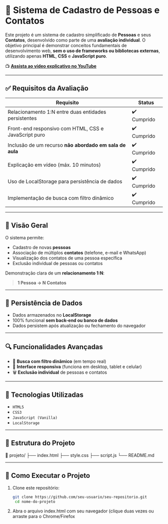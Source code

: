 # 📇 Sistema de Cadastro de Pessoas e Contatos

Este projeto é um sistema de cadastro simplificado de **Pessoas** e seus **Contatos**, desenvolvido como parte de uma **avaliação individual**. O objetivo principal é demonstrar conceitos fundamentais de desenvolvimento web, 
**sem o uso de frameworks ou bibliotecas externas**, utilizando apenas **HTML**, **CSS** e **JavaScript puro**.

📺 **[Assista ao vídeo explicativo no YouTube](https://youtu.be/_UXJUoviGkg)**

---

## ✅ Requisitos da Avaliação

| Requisito                                                                 | Status     |
|---------------------------------------------------------------------------|------------|
| Relacionamento 1:N entre duas entidades persistentes                     | ✔️ Cumprido |
| Front-end responsivo com HTML, CSS e JavaScript puro                     | ✔️ Cumprido |
| Inclusão de um recurso **não abordado em sala de aula**                 | ✔️ Cumprido |
| Explicação em vídeo (máx. 10 minutos)                                    | ✔️ Cumprido |
| Uso de LocalStorage para persistência de dados                           | ✔️ Cumprido |
| Implementação de busca com filtro dinâmico                               | ✔️ Cumprido |

---

## 🧠 Visão Geral

O sistema permite:

- Cadastro de novas **pessoas**
- Associação de múltiplos **contatos** (telefone, e-mail e WhatsApp)
- Visualização dos contatos de uma pessoa específica
- Exclusão individual de pessoas ou contatos

Demonstração clara de um **relacionamento 1:N**:
> **1 Pessoa → N Contatos**

---

## 💾 Persistência de Dados

- Dados armazenados no **LocalStorage**
- 100% funcional **sem back-end ou banco de dados**
- Dados persistem após atualização ou fechamento do navegador

---

## 🔍 Funcionalidades Avançadas

- 🔎 **Busca com filtro dinâmico** (em tempo real)
- 📱 **Interface responsiva** (funciona em desktop, tablet e celular)
- 🗑️ **Exclusão individual** de pessoas e contatos

---

## 🧰 Tecnologias Utilizadas

- `HTML5`
- `CSS3`
- `JavaScript (Vanilla)`
- `LocalStorage`

---
## 📂 Estrutura do Projeto

📁 projeto/
├── index.html
├── style.css
├── script.js
└── README.md

---

## 🚀 Como Executar o Projeto

1. Clone este repositório:
   ```bash
   git clone https://github.com/seu-usuario/seu-repositorio.git
    cd nome-do-projeto
2. Abra o arquivo index.html com seu navegador (clique duas vezes ou arraste para o Chrome/Firefox
